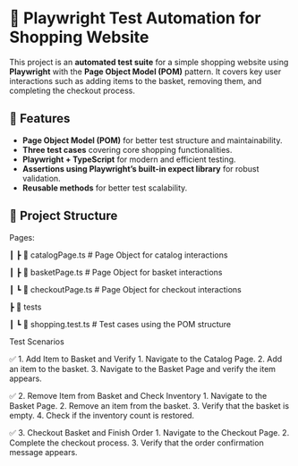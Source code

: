 # 🛒 Playwright Test Automation for Shopping Website  

This project is an **automated test suite** for a simple shopping website using **Playwright** with the **Page Object Model (POM)** pattern. It covers key user interactions such as adding items to the basket, removing them, and completing the checkout process.

## 🚀 Features  
- **Page Object Model (POM)** for better test structure and maintainability.  
- **Three test cases** covering core shopping functionalities.  
- **Playwright + TypeScript** for modern and efficient testing.  
- **Assertions using Playwright’s built-in expect library** for robust validation.  
- **Reusable methods** for better test scalability.  

## 📂 Project Structure  
Pages:

┃ ┣ 📜 catalogPage.ts # Page Object for catalog interactions

┃ ┣ 📜 basketPage.ts       # Page Object for basket interactions

┃ ┗ 📜 checkoutPage.ts     # Page Object for checkout interactions


┣ 📂 tests

┃ ┗ 📜 shopping.test.ts    # Test cases using the POM structure




Test Scenarios

✅ 1. Add Item to Basket and Verify
	1.	Navigate to the Catalog Page.
	2.	Add an item to the basket.
	3.	Navigate to the Basket Page and verify the item appears.

✅ 2. Remove Item from Basket and Check Inventory
	1.	Navigate to the Basket Page.
	2.	Remove an item from the basket.
	3.	Verify that the basket is empty.
	4.	Check if the inventory count is restored.

✅ 3. Checkout Basket and Finish Order
	1.	Navigate to the Checkout Page.
	2.	Complete the checkout process.
	3.	Verify that the order confirmation message appears.

